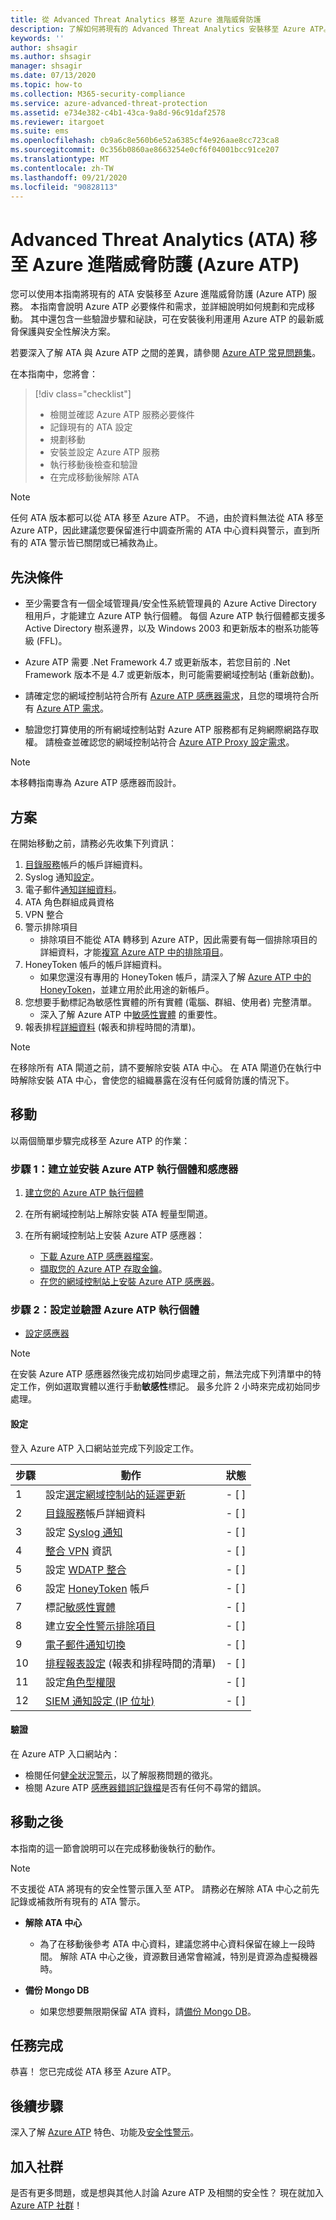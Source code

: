 ```yaml
---
title: 從 Advanced Threat Analytics 移至 Azure 進階威脅防護
description: 了解如何將現有的 Advanced Threat Analytics 安裝移至 Azure ATP。
keywords: ''
author: shsagir
ms.author: shsagir
manager: shsagir
ms.date: 07/13/2020
ms.topic: how-to
ms.collection: M365-security-compliance
ms.service: azure-advanced-threat-protection
ms.assetid: e734e382-c4b1-43ca-9a8d-96c91daf2578
ms.reviewer: itargoet
ms.suite: ems
ms.openlocfilehash: cb9a6c8e560b6e52a6385cf4e926aae8cc723ca8
ms.sourcegitcommit: 0c356b0860ae8663254e0cf6f04001bcc91ce207
ms.translationtype: MT
ms.contentlocale: zh-TW
ms.lasthandoff: 09/21/2020
ms.locfileid: "90828113"
---
```

# <a name="advanced-threat-analytics-ata-to-azure-advanced-threat-protection-azure-atp"></a>Advanced Threat Analytics (ATA) 移至 Azure 進階威脅防護 (Azure ATP)

您可以使用本指南將現有的 ATA 安裝移至 Azure 進階威脅防護 (Azure ATP) 服務。 本指南會說明 Azure ATP 必要條件和需求，並詳細說明如何規劃和完成移動。 其中還包含一些驗證步驟和祕訣，可在安裝後利用運用 Azure ATP 的最新威脅保護與安全性解決方案。

若要深入了解 ATA 與 Azure ATP 之間的差異，請參閱 [Azure ATP 常見問題集](technical-faq.md#what-is-azure-atp)。

在本指南中，您將會：

> [!div class="checklist"]
>
> - 檢閱並確認 Azure ATP 服務必要條件
> - 記錄現有的 ATA 設定
> - 規劃移動
> - 安裝並設定 Azure ATP 服務
> - 執行移動後檢查和驗證
> - 在完成移動後解除 ATA

> [!NOTE]
> 任何 ATA 版本都可以從 ATA 移至 Azure ATP。 不過，由於資料無法從 ATA 移至 Azure ATP，因此建議您要保留進行中調查所需的 ATA 中心資料與警示，直到所有的 ATA 警示皆已關閉或已補救為止。

## <a name="prerequisites"></a>先決條件

- 至少需要含有一個全域管理員/安全性系統管理員的 Azure Active Directory 租用戶，才能建立 Azure ATP 執行個體。 每個 Azure ATP 執行個體都支援多 Active Directory 樹系邊界，以及 Windows 2003 和更新版本的樹系功能等級 (FFL)。

- Azure ATP 需要 .Net Framework 4.7 或更新版本，若您目前的 .Net Framework 版本不是 4.7 或更新版本，則可能需要網域控制站 (重新啟動)。

- 請確定您的網域控制站符合所有 [Azure ATP 感應器需求](prerequisites.md#azure-atp-sensor-requirements)，且您的環境符合所有 [Azure ATP 需求](prerequisites.md)。

- 驗證您打算使用的所有網域控制站對 Azure ATP 服務都有足夠網際網路存取權。 請檢查並確認您的網域控制站符合 [Azure ATP Proxy 設定需求](configure-proxy.md)。

> [!NOTE]
> 本移轉指南專為 Azure ATP 感應器而設計。

## <a name="plan"></a>方案

在開始移動之前，請務必先收集下列資訊：

1. [目錄服務](install-step2.md)帳戶的帳戶詳細資料。
1. Syslog 通知[設定](setting-syslog.md)。
1. 電子郵件[通知詳細資料](notifications.md)。
1. ATA 角色群組成員資格
1. VPN 整合
1. 警示排除項目
    - 排除項目不能從 ATA 轉移到 Azure ATP，因此需要有每一個排除項目的詳細資料，才能[複寫 Azure ATP 中的排除項目](excluding-entities-from-detections.md)。
1. HoneyToken 帳戶的帳戶詳細資料。
    - 如果您還沒有專用的 HoneyToken 帳戶，請深入了解 [Azure ATP 中的 HoneyToken](install-step7.md)，並建立用於此用途的新帳戶。
1. 您想要手動標記為敏感性實體的所有實體 (電腦、群組、使用者) 完整清單。
    - 深入了解 Azure ATP 中[敏感性實體](sensitive-accounts.md) 的重要性。
1. 報表排程[詳細資料](reports.md) (報表和排程時間的清單)。

> [!NOTE]
> 在移除所有 ATA 閘道之前，請不要解除安裝 ATA 中心。 在 ATA 閘道仍在執行中時解除安裝 ATA 中心，會使您的組織暴露在沒有任何威脅防護的情況下。

## <a name="move"></a>移動

以兩個簡單步驟完成移至 Azure ATP 的作業：

### <a name="step-1-create-and-install-azure-atp-instance-and-sensors"></a>步驟 1：建立並安裝 Azure ATP 執行個體和感應器

1. [建立您的 Azure ATP 執行個體](install-step1.md)

1. 在所有網域控制站上解除安裝 ATA 輕量型閘道。

1. 在所有網域控制站上安裝 Azure ATP 感應器：
    - [下載 Azure ATP 感應器檔案](install-step3.md)。
    - [擷取您的 Azure ATP 存取金鑰](install-step3.md#download-the-setup-package)。
    - [在您的網域控制站上安裝 Azure ATP 感應器](install-step4.md)。

### <a name="step-2-configure-and-validate-azure-atp-instance"></a>步驟 2：設定並驗證 Azure ATP 執行個體

- [設定感應器](install-step5.md)

> [!NOTE]
> 在安裝 Azure ATP 感應器然後完成初始同步處理之前，無法完成下列清單中的特定工作，例如選取實體以進行手動**敏感性**標記。 最多允許 2 小時來完成初始同步處理。

#### <a name="configuration"></a>設定

登入 Azure ATP 入口網站並完成下列設定工作。

| 步驟    | 動作 | 狀態 |
|--------------|------------|------------------|
| 1  | 設定[選定網域控制站的延遲更新](sensor-update.md) | - [ ] |
| 2  | [目錄服務](install-step2.md)帳戶詳細資料| - [ ] |
| 3  | 設定 [Syslog 通知](setting-syslog.md) | - [ ] |
| 4  | [整合 VPN](install-step6-vpn.md) 資訊| - [ ] |
| 5  | 設定 [WDATP 整合](integrate-msde.md)| - [ ] |
| 6  | 設定 [HoneyToken](install-step7.md) 帳戶| - [ ] |
| 7  | 標記[敏感性實體](sensitive-accounts.md)| - [ ] |
| 8  | 建立[安全性警示排除項目](excluding-entities-from-detections.md)| - [ ] |
| 9 | [電子郵件通知切換](notifications.md) | - [ ] |
| 10  | [排程報表設定](reports.md) (報表和排程時間的清單)| - [ ] |
| 11  | 設定[角色型權限](role-groups.md) | - [ ] |
| 12  | [SIEM 通知設定 (IP 位址)](configure-event-collection.md#siemsyslog)| - [ ] |

#### <a name="validation"></a>驗證

在 Azure ATP 入口網站內：

- 檢閱任何[健全狀況警示](health-center.md)，以了解服務問題的徵兆。
- 檢閱 Azure ATP [感應器錯誤記錄檔](troubleshooting-using-logs.md)是否有任何不尋常的錯誤。

## <a name="after-the-move"></a>移動之後

本指南的這一節會說明可以在完成移動後執行的動作。

> [!NOTE]
> 不支援從 ATA 將現有的安全性警示匯入至 ATP。 請務必在解除 ATA 中心之前先記錄或補救所有現有的 ATA 警示。

- **解除 ATA 中心**  
  - 為了在移動後參考 ATA 中心資料，建議您將中心資料保留在線上一段時間。 解除 ATA 中心之後，資源數目通常會縮減，特別是資源為虛擬機器時。

- **備份 Mongo DB**  
  - 如果您想要無限期保留 ATA 資料，請[備份 Mongo DB](/advanced-threat-analytics/ata-database-management#backing-up-the-ata-database)。

## <a name="mission-accomplished"></a>任務完成

恭喜！ 您已完成從 ATA 移至 Azure ATP。

## <a name="next-steps"></a>後續步驟

深入了解 [Azure ATP](what-is.md) 特色、功能及[安全性警示](understanding-security-alerts.md)。

## <a name="join-the-community"></a>加入社群

是否有更多問題，或是想與其他人討論 Azure ATP 及相關的安全性？ 現在就加入 [Azure ATP 社群](https://techcommunity.microsoft.com/t5/Azure-Advanced-Threat-Protection/bd-p/AzureAdvancedThreatProtection)！